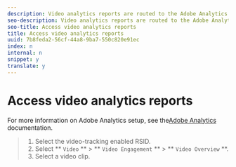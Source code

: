 ```yaml
---
description: Video analytics reports are routed to the Adobe Analytics reporting platforms.
seo-description: Video analytics reports are routed to the Adobe Analytics reporting platforms.
seo-title: Access video analytics reports
title: Access video analytics reports
uuid: 7b8feda2-56cf-44a8-9ba7-550c820e91ec
index: n
internal: n
snippet: y
translate: y
---
```


# Access video analytics reports

For more information on Adobe Analytics setup, see the[Adobe Analytics](http://microsite.omniture.com/t2/help/en_US/reference/) documentation. 
>1. Select the video-tracking enabled RSID.
>1. Select ** `Video` ** &gt; ** `Video Engagement` ** &gt; ** `Video Overview` **.
>1. Select a video clip.
